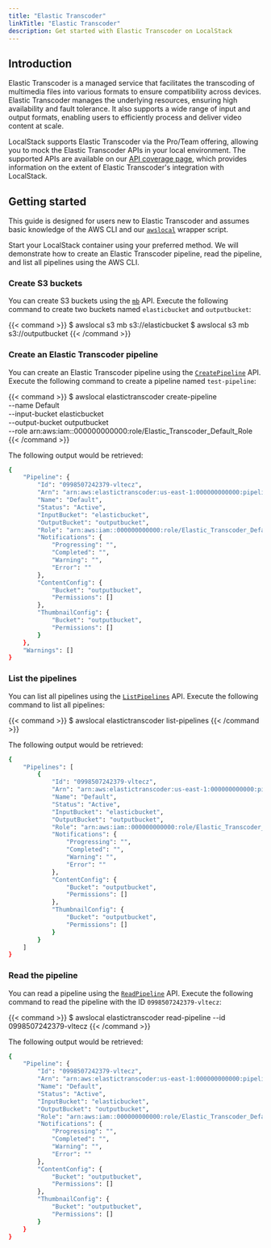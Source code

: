 ```yaml
---
title: "Elastic Transcoder"
linkTitle: "Elastic Transcoder"
description: Get started with Elastic Transcoder on LocalStack
---
```


## Introduction

Elastic Transcoder is a managed service that facilitates the transcoding of multimedia files into various formats to ensure compatibility across devices. Elastic Transcoder manages the underlying resources, ensuring high availability and fault tolerance. It also supports a wide range of input and output formats, enabling users to efficiently process and deliver video content at scale.

LocalStack supports Elastic Transcoder via the Pro/Team offering, allowing you to mock the Elastic Transcoder APIs in your local environment. The supported APIs are available on our [API coverage page](https://docs.localstack.cloud/references/coverage/coverage_elastictranscoder/), which provides information on the extent of Elastic Transcoder's integration with LocalStack.

## Getting started

This guide is designed for users new to Elastic Transcoder and assumes basic knowledge of the AWS CLI and our [`awslocal`](https://github.com/localstack/awscli-local) wrapper script.

Start your LocalStack container using your preferred method. We will demonstrate how to create an Elastic Transcoder pipeline, read the pipeline, and list all pipelines using the AWS CLI.

### Create S3 buckets

You can create S3 buckets using the [`mb`](https://docs.aws.amazon.com/cli/latest/reference/s3/mb.html) API. Execute the following command to create two buckets named `elasticbucket` and `outputbucket`:

{{< command >}}
$ awslocal s3 mb s3://elasticbucket
$ awslocal s3 mb s3://outputbucket
{{< /command >}}

### Create an Elastic Transcoder pipeline

You can create an Elastic Transcoder pipeline using the [`CreatePipeline`](https://docs.aws.amazon.com/elastictranscoder/latest/developerguide/create-pipeline.html) API. Execute the following command to create a pipeline named `test-pipeline`:

{{< command >}}
$ awslocal elastictranscoder create-pipeline \
    --name Default \
    --input-bucket elasticbucket \
    --output-bucket outputbucket \
    --role arn:aws:iam::000000000000:role/Elastic_Transcoder_Default_Role
{{< /command >}}

The following output would be retrieved:

```bash
{
    "Pipeline": {
        "Id": "0998507242379-vltecz",
        "Arn": "arn:aws:elastictranscoder:us-east-1:000000000000:pipeline/0998507242379-vltecz",
        "Name": "Default",
        "Status": "Active",
        "InputBucket": "elasticbucket",
        "OutputBucket": "outputbucket",
        "Role": "arn:aws:iam::000000000000:role/Elastic_Transcoder_Default_Role",
        "Notifications": {
            "Progressing": "",
            "Completed": "",
            "Warning": "",
            "Error": ""
        },
        "ContentConfig": {
            "Bucket": "outputbucket",
            "Permissions": []
        },
        "ThumbnailConfig": {
            "Bucket": "outputbucket",
            "Permissions": []
        }
    },
    "Warnings": []
}
```

### List the pipelines

You can list all pipelines using the [`ListPipelines`](https://docs.aws.amazon.com/elastictranscoder/latest/developerguide/list-pipelines.html) API. Execute the following command to list all pipelines:

{{< command >}}
$ awslocal elastictranscoder list-pipelines
{{< /command >}}

The following output would be retrieved:

```bash
{
    "Pipelines": [
        {
            "Id": "0998507242379-vltecz",
            "Arn": "arn:aws:elastictranscoder:us-east-1:000000000000:pipeline/0998507242379-vltecz",
            "Name": "Default",
            "Status": "Active",
            "InputBucket": "elasticbucket",
            "OutputBucket": "outputbucket",
            "Role": "arn:aws:iam::000000000000:role/Elastic_Transcoder_Default_Role",
            "Notifications": {
                "Progressing": "",
                "Completed": "",
                "Warning": "",
                "Error": ""
            },
            "ContentConfig": {
                "Bucket": "outputbucket",
                "Permissions": []
            },
            "ThumbnailConfig": {
                "Bucket": "outputbucket",
                "Permissions": []
            }
        }
    ]
}
```

### Read the pipeline

You can read a pipeline using the [`ReadPipeline`](https://docs.aws.amazon.com/elastictranscoder/latest/developerguide/read-pipeline.html) API. Execute the following command to read the pipeline with the ID `0998507242379-vltecz`:

{{< command >}}
$ awslocal elastictranscoder read-pipeline --id 0998507242379-vltecz
{{< /command >}}

The following output would be retrieved:

```bash
{
    "Pipeline": {
        "Id": "0998507242379-vltecz",
        "Arn": "arn:aws:elastictranscoder:us-east-1:000000000000:pipeline/0998507242379-vltecz",
        "Name": "Default",
        "Status": "Active",
        "InputBucket": "elasticbucket",
        "OutputBucket": "outputbucket",
        "Role": "arn:aws:iam::000000000000:role/Elastic_Transcoder_Default_Role",
        "Notifications": {
            "Progressing": "",
            "Completed": "",
            "Warning": "",
            "Error": ""
        },
        "ContentConfig": {
            "Bucket": "outputbucket",
            "Permissions": []
        },
        "ThumbnailConfig": {
            "Bucket": "outputbucket",
            "Permissions": []
        }
    }
}
```
